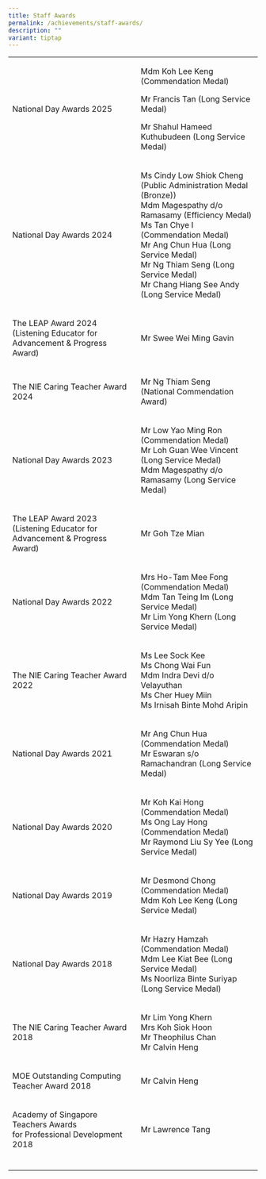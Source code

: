 ```yaml
---
title: Staff Awards
permalink: /achievements/staff-awards/
description: ""
variant: tiptap
---
```

<table style="minWidth: 50px">
<colgroup>
<col>
<col>
</colgroup>
<tbody>
<tr>
<td rowspan="1" colspan="1">
<p>National Day Awards 2025</p>
</td>
<td rowspan="1" colspan="1">
<p>Mdm Koh Lee Keng (Commendation Medal)</p>
<p>Mr Francis Tan (Long Service Medal)</p>
<p>Mr Shahul Hameed Kuthubudeen (Long Service Medal)</p>
</td>
</tr>
<tr>
<td rowspan="1" colspan="1">
<p>National Day Awards 2024</p>
</td>
<td rowspan="1" colspan="1">
<p>Ms Cindy Low Shiok Cheng (Public Administration Medal (Bronze))
<br>Mdm Magespathy d/o Ramasamy (Efficiency Medal)
<br>Ms Tan Chye I (Commendation Medal)
<br>Mr Ang Chun Hua (Long Service Medal)
<br>Mr Ng Thiam Seng (Long Service Medal)
<br>Mr Chang Hiang See Andy (Long Service Medal)</p>
</td>
</tr>
<tr>
<td rowspan="1" colspan="1">
<p>The LEAP Award 2024 (Listening Educator for Advancement &amp; Progress
Award)</p>
</td>
<td rowspan="1" colspan="1">
<p>Mr Swee Wei Ming Gavin</p>
</td>
</tr>
<tr>
<td rowspan="1" colspan="1">
<p>The NIE Caring Teacher Award 2024</p>
</td>
<td rowspan="1" colspan="1">
<p>Mr Ng Thiam Seng
<br>(National Commendation Award)</p>
</td>
</tr>
<tr>
<td rowspan="1" colspan="1">
<p>National Day Awards 2023</p>
</td>
<td rowspan="1" colspan="1">
<p>Mr Low Yao Ming Ron (Commendation Medal)
<br>Mr Loh Guan Wee Vincent (Long Service Medal)
<br>Mdm Magespathy d/o Ramasamy (Long Service Medal)</p>
</td>
</tr>
<tr>
<td rowspan="1" colspan="1">
<p>The LEAP Award 2023 (Listening Educator for Advancement &amp; Progress
Award)</p>
</td>
<td rowspan="1" colspan="1">
<p>Mr Goh Tze Mian</p>
</td>
</tr>
<tr>
<td rowspan="1" colspan="1">
<p>National Day Awards 2022</p>
</td>
<td rowspan="1" colspan="1">
<p>Mrs Ho-Tam Mee Fong (Commendation Medal)
<br>Mdm Tan Teing Im (Long Service Medal)
<br>Mr Lim Yong Khern (Long Service Medal)</p>
</td>
</tr>
<tr>
<td rowspan="1" colspan="1">
<p>The NIE Caring Teacher Award 2022</p>
</td>
<td rowspan="1" colspan="1">
<p>Ms Lee Sock Kee
<br>Ms Chong Wai Fun
<br>Mdm Indra Devi d/o Velayuthan
<br>Ms Cher Huey Miin
<br>Ms Irnisah Binte Mohd Aripin</p>
</td>
</tr>
<tr>
<td rowspan="1" colspan="1">
<p>National Day Awards 2021</p>
</td>
<td rowspan="1" colspan="1">
<p>Mr Ang Chun Hua (Commendation Medal)
<br>Mr Eswaran s/o Ramachandran (Long Service Medal)</p>
</td>
</tr>
<tr>
<td rowspan="1" colspan="1">
<p>National Day Awards 2020</p>
</td>
<td rowspan="1" colspan="1">
<p>Mr Koh Kai Hong (Commendation Medal)
<br>Ms Ong Lay Hong (Commendation Medal)
<br>Mr Raymond Liu Sy Yee (Long Service Medal)</p>
</td>
</tr>
<tr>
<td rowspan="1" colspan="1">
<p>National Day Awards 2019</p>
</td>
<td rowspan="1" colspan="1">
<p>Mr Desmond Chong (Commendation Medal)
<br>Mdm Koh Lee Keng (Long Service Medal)</p>
</td>
</tr>
<tr>
<td rowspan="1" colspan="1">
<p>National Day Awards 2018</p>
</td>
<td rowspan="1" colspan="1">
<p>Mr Hazry Hamzah (Commendation Medal)
<br>Mdm Lee Kiat Bee (Long Service Medal)
<br>Ms Noorliza Binte Suriyap (Long Service Medal)
<br>
</p>
</td>
</tr>
<tr>
<td rowspan="1" colspan="1">
<p>The NIE Caring Teacher Award 2018</p>
</td>
<td rowspan="1" colspan="1">
<p>Mr Lim Yong Khern
<br>Mrs Koh Siok Hoon
<br>Mr Theophilus Chan
<br>Mr Calvin Heng</p>
</td>
</tr>
<tr>
<td rowspan="1" colspan="1">
<p>MOE Outstanding Computing Teacher Award 2018</p>
</td>
<td rowspan="1" colspan="1">
<p>Mr Calvin Heng</p>
</td>
</tr>
<tr>
<td rowspan="1" colspan="1">
<p>Academy of Singapore Teachers Awards
<br>for Professional Development 2018</p>
</td>
<td rowspan="1" colspan="1">
<p>Mr Lawrence Tang</p>
</td>
</tr>
<tr>
<td rowspan="1" colspan="1">
<p></p>
</td>
<td rowspan="1" colspan="1">
<p></p>
</td>
</tr>
</tbody>
</table>
<p></p>